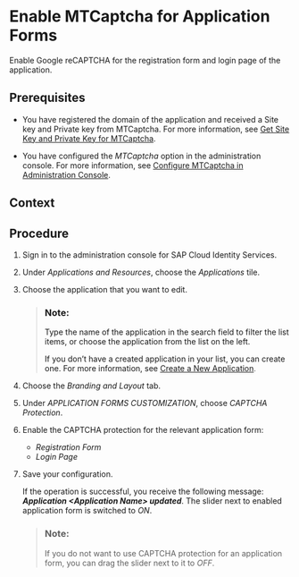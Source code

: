 <!-- loio6e2f44ad02554b40b575f8e37dacb280 -->

# Enable MTCaptcha for Application Forms

Enable Google reCAPTCHA for the registration form and login page of the application.



<a name="loio6e2f44ad02554b40b575f8e37dacb280__prereq_bcc_z2h_gcb"/>

## Prerequisites

-   You have registered the domain of the application and received a Site key and Private key from MTCaptcha. For more information, see [Get Site Key and Private Key for MTCaptcha](get-site-key-and-private-key-for-mtcaptcha-2f74e1c.md).

-   You have configured the *MTCaptcha* option in the administration console. For more information, see [Configure MTCaptcha in Administration Console](configure-mtcaptcha-in-administration-console-261d367.md).




<a name="loio6e2f44ad02554b40b575f8e37dacb280__context_psp_4nf_hnb"/>

## Context



<a name="loio6e2f44ad02554b40b575f8e37dacb280__steps_of2_by2_gcb"/>

## Procedure

1.  Sign in to the administration console for SAP Cloud Identity Services.

2.  Under *Applications and Resources*, choose the *Applications* tile.

3.  Choose the application that you want to edit.

    > ### Note:  
    > Type the name of the application in the search field to filter the list items, or choose the application from the list on the left.
    > 
    > If you don’t have a created application in your list, you can create one. For more information, see [Create a New Application](create-a-new-application-0d4b255.md).

4.  Choose the *Branding and Layout* tab.

5.  Under *APPLICATION FORMS CUSTOMIZATION*, choose *CAPTCHA Protection*.

6.  Enable the CAPTCHA protection for the relevant application form:

    -   *Registration Form*
    -   *Login Page*

7.  Save your configuration.

    If the operation is successful, you receive the following message: ***Application <Application Name\> updated***. The slider next to enabled application form is switched to *ON*.

    > ### Note:  
    > If you do not want to use CAPTCHA protection for an application form, you can drag the slider next to it to *OFF*.


